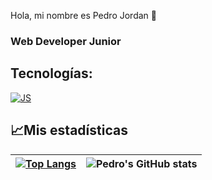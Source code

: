 Hola, mi nombre es Pedro Jordan 👋
### Web Developer Junior

## Tecnologías:
[![JS](https://img.shields.io/badge/JavaScript-323330?style=for-the-badge&logo=javascript&logoColor=white&labelColor=101010)]()
</br>

## 📈Mis estadísticas
|[![Top Langs](https://github-readme-stats.vercel.app/api/top-langs/?username=PedroJS21&show_icons=true&theme=city_lights)](https://github.com/PedroJS21/github-readme-stats)|![Pedro's GitHub stats](https://github-readme-stats.vercel.app/api?username=PedroJS21&show_icons=true&theme=city_lights)|
|---|---|

